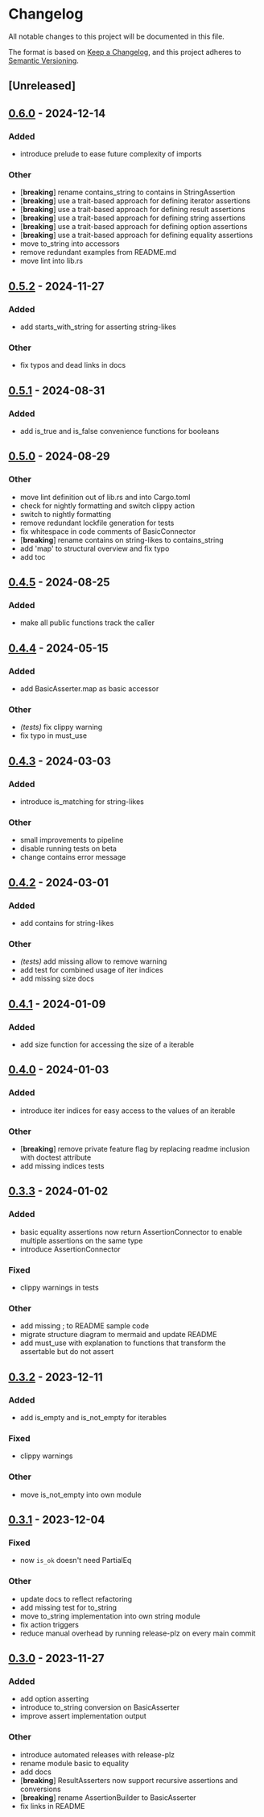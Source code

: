 # Changelog
All notable changes to this project will be documented in this file.

The format is based on [Keep a Changelog](https://keepachangelog.com/en/1.0.0/),
and this project adheres to [Semantic Versioning](https://semver.org/spec/v2.0.0.html).

## [Unreleased]

## [0.6.0](https://github.com/open-schnick/Smoothy/compare/v0.5.2...v0.6.0) - 2024-12-14

### Added

- introduce prelude to ease future complexity of imports

### Other

- [**breaking**] rename contains_string to contains in StringAssertion
- [**breaking**] use a trait-based approach for defining iterator assertions
- [**breaking**] use a trait-based approach for defining result assertions
- [**breaking**] use a trait-based approach for defining string assertions
- [**breaking**] use a trait-based approach for defining option assertions
- [**breaking**] use a trait-based approach for defining equality assertions
- move to_string into accessors
- remove redundant examples from README.md
- move lint into lib.rs

## [0.5.2](https://github.com/open-schnick/Smoothy/compare/v0.5.1...v0.5.2) - 2024-11-27

### Added

- add starts_with_string for asserting string-likes

### Other

- fix typos and dead links in docs

## [0.5.1](https://github.com/open-schnick/Smoothy/compare/v0.5.0...v0.5.1) - 2024-08-31

### Added
- add is_true and is_false convenience functions for booleans

## [0.5.0](https://github.com/open-schnick/Smoothy/compare/v0.4.5...v0.5.0) - 2024-08-29

### Other
- move lint definition out of lib.rs and into Cargo.toml
- check for nightly formatting and switch clippy action
- switch to nightly formatting
- remove redundant lockfile generation for tests
- fix whitespace in code comments of BasicConnector
- [**breaking**] rename contains on string-likes to contains_string
- add 'map' to structural overview and fix typo
- add toc

## [0.4.5](https://github.com/open-schnick/Smoothy/compare/v0.4.4...v0.4.5) - 2024-08-25

### Added
- make all public functions track the caller

## [0.4.4](https://github.com/open-schnick/Smoothy/compare/v0.4.3...v0.4.4) - 2024-05-15

### Added
- add BasicAsserter.map as basic accessor

### Other
- *(tests)* fix clippy warning
- fix typo in must_use

## [0.4.3](https://github.com/open-schnick/Smoothy/compare/v0.4.2...v0.4.3) - 2024-03-03

### Added
- introduce is_matching for string-likes

### Other
- small improvements to pipeline
- disable running tests on beta
- change contains error message

## [0.4.2](https://github.com/open-schnick/Smoothy/compare/v0.4.1...v0.4.2) - 2024-03-01

### Added
- add contains for string-likes

### Other
- *(tests)* add missing allow to remove warning
- add test for combined usage of iter indices
- add missing size docs

## [0.4.1](https://github.com/open-schnick/Smoothy/compare/v0.4.0...v0.4.1) - 2024-01-09

### Added
- add size function for accessing the size of a iterable

## [0.4.0](https://github.com/open-schnick/Smoothy/compare/v0.3.3...v0.4.0) - 2024-01-03

### Added
- introduce iter indices for easy access to the values of an iterable

### Other
- [**breaking**] remove private feature flag by replacing readme inclusion with doctest attribute
- add missing indices tests

## [0.3.3](https://github.com/open-schnick/Smoothy/compare/v0.3.2...v0.3.3) - 2024-01-02

### Added
- basic equality assertions now return AssertionConnector to enable multiple assertions on the same type
- introduce AssertionConnector

### Fixed
- clippy warnings in tests

### Other
- add missing ; to README sample code
- migrate structure diagram to mermaid and update README
- add must_use with explanation to functions that transform the assertable but do not assert

## [0.3.2](https://github.com/open-schnick/Smoothy/compare/v0.3.1...v0.3.2) - 2023-12-11

### Added
- add is_empty and is_not_empty for iterables

### Fixed
- clippy warnings

### Other
- move is_not_empty into own module

## [0.3.1](https://github.com/open-schnick/Smoothy/compare/v0.3.0...v0.3.1) - 2023-12-04

### Fixed
- now `is_ok` doesn't need PartialEq

### Other
- update docs to reflect refactoring
- add missing test for to_string
- move to_string implementation into own string module
- fix action triggers
- reduce manual overhead by running release-plz on every main commit

## [0.3.0](https://github.com/open-schnick/Smoothy/compare/v0.2.0...v0.3.0) - 2023-11-27

### Added
- add option asserting
- introduce to_string conversion on BasicAsserter
- improve assert implementation output

### Other
- introduce automated releases with release-plz
- rename module basic to equality
- add docs
- [**breaking**] ResultAsserters now support recursive assertions and conversions
- [**breaking**] rename AssertionBuilder to BasicAsserter
- fix links in README
